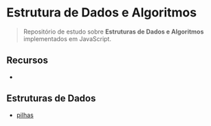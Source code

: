 # Estrutura de Dados e Algoritmos
> Repositório de estudo sobre **Estruturas de Dados e Algoritmos** implementados em JavaScript.

## Recursos
* []()

## Estruturas de Dados
* [pilhas](/pilhas/README.md)
